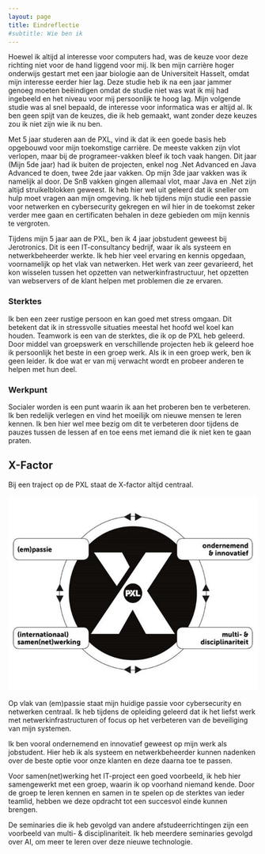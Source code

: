 ```yaml
---
layout: page
title: Eindreflectie
#subtitle: Wie ben ik
---
```


Hoewel ik altijd al interesse voor computers had, was de keuze voor deze richting niet voor de hand liggend voor mij. Ik ben mijn carrière hoger onderwijs gestart met een jaar biologie aan de Universiteit Hasselt, omdat mijn interesse eerder hier lag. Deze studie heb ik na een jaar jammer genoeg moeten beëindigen omdat de studie niet was wat ik mij had ingebeeld en het niveau voor mij persoonlijk te hoog lag. Mijn volgende studie was al snel bepaald, de interesse voor informatica was er altijd al. Ik ben geen spijt van de keuzes, die ik heb gemaakt, want zonder deze keuzes zou ik niet zijn wie ik nu ben.

Met 5 jaar studeren aan de PXL, vind ik dat ik een goede basis heb opgebouwd voor mijn toekomstige carrière.  De meeste vakken zijn vlot verlopen, maar bij de programeer-vakken bleef ik toch vaak hangen.  Dit jaar (Mijn 5de jaar) had ik buiten de projecten, enkel nog .Net Advanced en Java Advanced te doen, twee 2de jaar vakken. Op mijn 3de jaar vakken was ik namelijk al door. De SnB vakken gingen allemaal vlot, maar Java en .Net zijn altijd struikelblokken geweest. Ik heb hier wel uit geleerd dat ik sneller om hulp moet vragen aan mijn omgeving. Ik heb tijdens mijn studie een passie voor netwerken en cybersecurity gekregen en wil hier in de toekomst zeker verder mee gaan en certificaten behalen in deze gebieden om mijn kennis te vergroten.

Tijdens mijn 5 jaar aan de PXL, ben ik 4 jaar jobstudent geweest bij Jerotronics. Dit is een IT-consultancy bedrijf, waar ik als systeem en netwerkbeheerder werkte. Ik heb hier veel ervaring en kennis opgedaan, voornamelijk op het vlak van netwerken. Het werk van zeer gevarieerd, het kon wisselen tussen het opzetten van netwerkinfrastructuur, het opzetten van webservers of de klant helpen met problemen die ze ervaren. 

### Sterktes

Ik ben een zeer rustige persoon en kan goed met stress omgaan. Dit betekent dat ik in stressvolle situaties meestal het hoofd wel koel kan houden.
Teamwork is een van de sterktes, die ik op de PXL heb geleerd. Door middel van groepswerk en verschillende projecten heb ik geleerd hoe ik persoonlijk het beste in een groep werk. Als ik in een groep werk, ben ik geen leider. Ik doe wat er van mij verwacht wordt en probeer anderen te helpen met hun deel.

### Werkpunt

Socialer worden is een punt waarin ik aan het proberen ben te verbeteren. Ik ben redelijk verlegen en vind het moeilijk om nieuwe mensen te leren kennen. Ik ben hier wel mee bezig om dit te verbeteren door tijdens de pauzes tussen de lessen af en toe eens met iemand die ik niet ken te gaan praten.
 
## X-Factor
Bij een traject op de PXL staat de X-factor altijd centraal.

![wireshark](/assets/img/xfactor.jpg) 


Op vlak van (em)passie staat mijn huidige passie voor cybersecurity en netwerken centraal. Ik heb tijdens de opleiding geleerd dat ik het liefst werk met netwerkinfrastructuren of focus op het verbeteren van de beveiliging van mijn systemen.

Ik ben vooral ondernemend en innovatief geweest op mijn werk als jobstudent. Hier heb ik als systeem en netwerkbeheerder kunnen nadenken over de beste  optie voor onze klanten en deze daarna toe te passen.

Voor samen(net)werking het IT-project een goed voorbeeld, ik heb hier samengewerkt met een groep, waarin ik op voorhand niemand kende. Door de groep te leren kennen en samen in te spelen op de sterktes van ieder teamlid, hebben we deze opdracht tot een succesvol einde kunnen brengen.

De seminaries die ik heb gevolgd van andere afstudeerrichtingen zijn een voorbeeld van multi- & disciplinariteit. Ik heb meerdere seminaries gevolgd over AI, om meer te leren over deze nieuwe technologie. 
